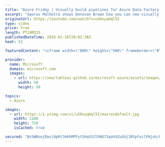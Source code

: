 ```yaml
---
title: "Azure Friday | Visually build pipelines for Azure Data Factory V2"
excerpt: "Gaurav Malhotra shows Donovan Brown how you can now visually build pipelines for Azure Data Factory V2 and be more productive by getting pipelines up & running quickly without writing any code.  For more information, see:  ADF v2: Visual Tools enabled in public preview (blog) - https://azure.microsoft.com/en-us/blog/adf-v2-visual-tools-enabled-in-public-preview/"
originalUrl: https://youtube.com/watch?v=uS8xyqHql5I
type: video
price: Free
length: PT19M32S
publishedDateTime: 2018-01-16T20:02:38Z
heat: 52

featuredContent: "<iframe width=\"800\" height=\"500\" frameborder=\"0\" src=\"https://www.youtube.com/embed/uS8xyqHql5I\" allow=\"accelerometer; autoplay; encrypted-media; gyroscope; picture-in-picture\" allowfullscreen></iframe>"

provider:
  name: Microsoft
  domain: microsoft.com
  images:
    - url: https://smartableai.github.io/microsoft-azure/assets/images/organizations/microsoft.com-50x50.jpg
      width: 50
      height: 50

topics:
  - Azure

images:
  - url: https://i.ytimg.com/vi/uS8xyqHql5I/maxresdefault.jpg
    width: 1280
    height: 720
    isCached: true

secured: "WzSWBsejEmci9pRt7mkhMPFyt5HaS52lhNG73qaV4ZuGUj1RSpfoilFHjuh/8GRjJxVGL+Y87IMTVSn9NBngwutjoBFjzimv3va01OBfQI8nZa3xBPHUYoll8SWS6Ut9xHQUJEEXGl3+1Wm92P1EhXBGu1XTXCgP6cXaVr3sPAeuEM9VDft4pMekVx0bQoIKXfILbCJCfZg76F9aAQMloPa+LA1XFXj1usSs2m7fDwX6DOP3gwwA546vGT8lPbmjgwjd53Y2GFhVRyBvgkw15LG+iRrCEyXdK+Kk0zcgik0gOE/tqFT1cMTWFXketOhgZIPB/Jmw1SGjf+4H4sFYMqqYM/7Sl1bD8hQF2j49VBJQlZE+CNQF0yLsBmFOqrh7bK0pxUDlPfeARtDOWhX1zYv+p/j9TPgndj02j2fIFAU=;G3lgeIbFXgNeHNcUG+3m9Q=="
---
```



